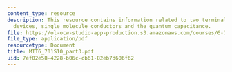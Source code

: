```yaml
---
content_type: resource
description: This resource contains information related to two terminal quantum dot
  devices, single molecule conductors and the quantum capacitance.
file: https://ol-ocw-studio-app-production.s3.amazonaws.com/courses/6-701-introduction-to-nanoelectronics-spring-2010/7ef02e584228b06ccb6182eb7d606f62_MIT6_701S10_part3.pdf
file_type: application/pdf
resourcetype: Document
title: MIT6_701S10_part3.pdf
uid: 7ef02e58-4228-b06c-cb61-82eb7d606f62
---
```

